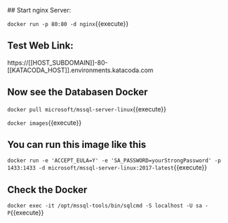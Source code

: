 ## Start nginx Server:

`docker run -p 80:80 -d nginx`{{execute}}

## Test Web Link:

https://[[HOST_SUBDOMAIN]]-80-[[KATACODA_HOST]].environments.katacoda.com

## Now see the Databasen Docker 

`docker pull microsoft/mssql-server-linux`{{execute}}

`docker images`{{execute}}

## You can run this image like this 

`docker run -e 'ACCEPT_EULA=Y' -e 'SA_PASSWORD=yourStrongPassword' -p 1433:1433 -d microsoft/mssql-server-linux:2017-latest`{{execute}}

## Check the Docker 

`docker exec -it /opt/mssql-tools/bin/sqlcmd -S localhost -U sa -P`{{execute}}






 
